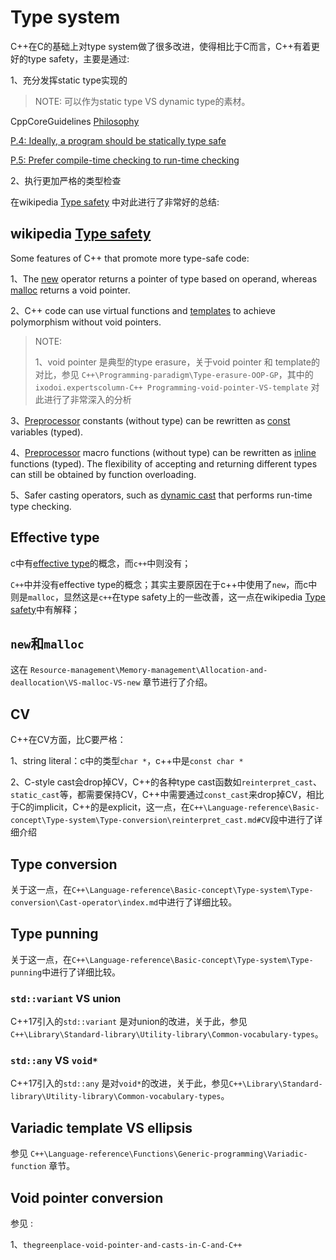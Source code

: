 # Type system

C++在C的基础上对type system做了很多改进，使得相比于C而言，C++有着更好的type safety，主要是通过: 

1、充分发挥static type实现的

> NOTE: 可以作为static type VS dynamic type的素材。

CppCoreGuidelines [Philosophy](http://isocpp.github.io/CppCoreGuidelines/CppCoreGuidelines#p-philosophy) 

[P.4: Ideally, a program should be statically type safe](https://github.com/isocpp/CppCoreGuidelines/blob/master/CppCoreGuidelines.md#p4-ideally-a-program-should-be-statically-type-safe)

[P.5: Prefer compile-time checking to run-time checking](https://github.com/isocpp/CppCoreGuidelines/blob/master/CppCoreGuidelines.md#p5-prefer-compile-time-checking-to-run-time-checking)

2、执行更加严格的类型检查

在wikipedia [Type safety](https://en.wikipedia.org/wiki/Type_safety#C++) 中对此进行了非常好的总结:

## wikipedia [Type safety](https://en.wikipedia.org/wiki/Type_safety#C++) 

Some features of C++ that promote more type-safe code:

1、The [new](https://infogalactic.com/info/New_(C%2B%2B)) operator returns a pointer of type based on operand, whereas [malloc](https://infogalactic.com/info/Malloc) returns a void pointer.

2、C++ code can use virtual functions and [templates](https://infogalactic.com/info/Template_(programming)) to achieve polymorphism without void pointers.

> NOTE: 
>
> 1、void pointer 是典型的type erasure，关于void pointer 和 template的对比，参见 `C++\Programming-paradigm\Type-erasure-OOP-GP`，其中的`ixodoi.expertscolumn-C++ Programming-void-pointer-VS-template` 对此进行了非常深入的分析

3、[Preprocessor](https://infogalactic.com/info/C_macro) constants (without type) can be rewritten as [const](https://infogalactic.com/info/Constant_(programming)) variables (typed).



4、[Preprocessor](https://infogalactic.com/info/C_macro) macro functions (without type) can be rewritten as [inline](https://infogalactic.com/info/Inline_function) functions (typed). The flexibility of accepting and returning different types can still be obtained by function overloading.

5、Safer casting operators, such as [dynamic cast](https://infogalactic.com/info/Dynamic_cast) that performs run-time type checking.

## Effective type

c中有[effective type](https://en.cppreference.com/w/c/language/object)的概念，而`c++`中则没有；

`C++`中并没有effective type的概念；其实主要原因在于c++中使用了`new`，而c中则是`malloc`，显然这是`c++`在type safety上的一些改善，这一点在wikipedia [Type safety](https://en.wikipedia.org/wiki/Type_safety#C++)中有解释；

## `new`和`malloc`

这在 `Resource-management\Memory-management\Allocation-and-deallocation\VS-malloc-VS-new` 章节进行了介绍。

## CV

C++在CV方面，比C要严格：

1、string literal：c中的类型`char *`，c++中是`const char *`

2、C-style cast会drop掉CV，C++的各种type cast函数如`reinterpret_cast`、`static_cast`等，都需要保持CV，C++中需要通过`const_cast`来drop掉CV，相比于C的implicit，C++的是explicit，这一点，在`C++\Language-reference\Basic-concept\Type-system\Type-conversion\reinterpret_cast.md#CV`段中进行了详细介绍

## Type conversion

关于这一点，在`C++\Language-reference\Basic-concept\Type-system\Type-conversion\Cast-operator\index.md`中进行了详细比较。

## Type punning

关于这一点，在`C++\Language-reference\Basic-concept\Type-system\Type-punning`中进行了详细比较。

### `std::variant` VS union

C++17引入的`std::variant` 是对union的改进，关于此，参见`C++\Library\Standard-library\Utility-library\Common-vocabulary-types`。

### `std::any` VS `void*`

C++17引入的`std::any` 是对`void*`的改进，关于此，参见`C++\Library\Standard-library\Utility-library\Common-vocabulary-types`。



## Variadic template VS ellipsis 

参见 `C++\Language-reference\Functions\Generic-programming\Variadic-function` 章节。



## Void pointer conversion

参见 :

1、`thegreenplace-void-pointer-and-casts-in-C-and-C++`